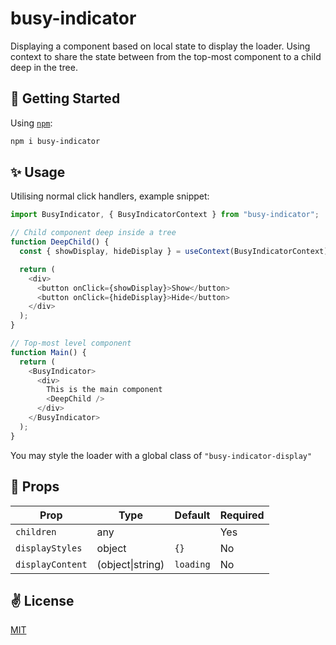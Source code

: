 # busy-indicator

Displaying a component based on local state to display the loader. Using context to share the state between from the top-most component to a child deep in the tree.

## 🚀 Getting Started

Using [`npm`]():

```bash
npm i busy-indicator
```

## ✨ Usage

Utilising normal click handlers, example snippet:

```javascript
import BusyIndicator, { BusyIndicatorContext } from "busy-indicator";

// Child component deep inside a tree
function DeepChild() {
  const { showDisplay, hideDisplay } = useContext(BusyIndicatorContext);

  return (
    <div>
      <button onClick={showDisplay}>Show</button>
      <button onClick={hideDisplay}>Hide</button>
    </div>
  );
}

// Top-most level component
function Main() {
  return (
    <BusyIndicator>
      <div>
        This is the main component
        <DeepChild />
      </div>
    </BusyIndicator>
  );
}
```

You may style the loader with a global class of `"busy-indicator-display"`

## 📌 Props

| Prop             | Type             | Default   | Required |
| ---------------- | ---------------- | --------- | -------- |
| `children`       | any              |    | Yes       |
| `displayStyles`  | object           | `{}`      | No       |
| `displayContent` | (object\|string) | `loading` | No       |

## ✌️ License

[MIT](https://opensource.org/licenses/MIT)
